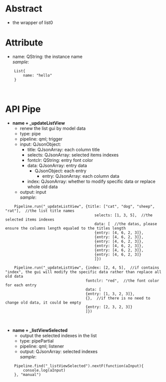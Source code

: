 # Abstract
* the wrapper of list0  

# Attribute
* name: QString: the instance name  
_sample_:  
```
    List{
        name: "hello"
    }
```  
</br>

# API Pipe
* **name + _updateListView**  
    - renew the list gui by model data  
    - type: pipe  
    - pipeline: qml; trigger  
    - input: QJsonObject:
        - title: QJsonArray: each column title  
        - selects: QJsonArray: selected items indexes  
        - fontclr: QString: entry font color  
        - data: QJsonArray: entry data  
            - QJsonObject: each entry  
                - entry: QJsonArray: each column data  
        - index: QJsonArray: whether to modify specific data or replace whole old data  
    - output: input  
_sample_:  
```
    Pipeline.run("_updateListView", {title: ["cat", "dog", "sheep", "rat"],  //the list title names
                                        selects: [1, 3, 5],  //the selected items indexes
                                        data: [  //the datas, please ensure the columns length equaled to the titles length
                                        {entry: [4, 6, 2, 3]},  
                                        {entry: [4, 6, 2, 3]},
                                        {entry: [4, 6, 2, 3]},
                                        {entry: [4, 6, 2, 3]},
                                        {entry: [4, 6, 2, 3]},
                                        {entry: [4, 6, 2, 3]}
                                        ]})

    Pipeline.run("_updateListView", {index: [2, 4, 5],  //if contains "index", the gui will modify the specific data rather than replace all old data
                                    fontclr: "red",  //the font color for each entry
                                    data: [
                                    {entry: [1, 3, 2, 3]},
                                    {},  //if there is no need to change old data, it could be empty
                                    {entry: [2, 3, 2, 3]}
                                    ]})
```  
</br>

* **name + _listViewSelected**  
    - output the selected indexes in the list  
    - type: pipePartial  
    - pipeline: qml; listener  
    - output: QJsonArray: selected indexes  
_sample_:  
```
    Pipeline.find("_listViewSelected").nextF(function(aInput){
        console.log(aInput)
    }, "manual")
```  
</br>
